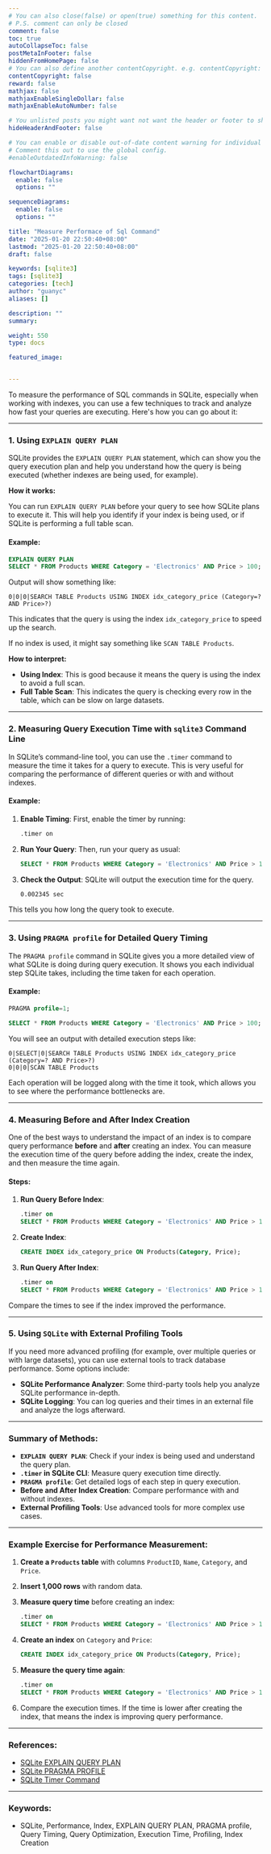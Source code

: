 ```yaml
---
# You can also close(false) or open(true) something for this content.
# P.S. comment can only be closed
comment: false
toc: true
autoCollapseToc: false
postMetaInFooter: false
hiddenFromHomePage: false
# You can also define another contentCopyright. e.g. contentCopyright: "This is another copyright."
contentCopyright: false
reward: false
mathjax: false
mathjaxEnableSingleDollar: false
mathjaxEnableAutoNumber: false

# You unlisted posts you might want not want the header or footer to show
hideHeaderAndFooter: false

# You can enable or disable out-of-date content warning for individual post.
# Comment this out to use the global config.
#enableOutdatedInfoWarning: false

flowchartDiagrams:
  enable: false
  options: ""

sequenceDiagrams:
  enable: false
  options: ""

title: "Measure Performace of Sql Command"
date: "2025-01-20 22:50:40+08:00"
lastmod: "2025-01-20 22:50:40+08:00"
draft: false

keywords: [sqlite3]
tags: [sqlite3]
categories: [tech]
author: "guanyc"
aliases: []

description: ""
summary:

weight: 550
type: docs

featured_image:


---
```


To measure the performance of SQL commands in SQLite, especially when working with indexes, you can use a few techniques to track and analyze how fast your queries are executing. Here's how you can go about it:

---

### 1. **Using `EXPLAIN QUERY PLAN`**
SQLite provides the `EXPLAIN QUERY PLAN` statement, which can show you the query execution plan and help you understand how the query is being executed (whether indexes are being used, for example).

**How it works:**

You can run `EXPLAIN QUERY PLAN` before your query to see how SQLite plans to execute it. This will help you identify if your index is being used, or if SQLite is performing a full table scan.

#### Example:

```sql
EXPLAIN QUERY PLAN
SELECT * FROM Products WHERE Category = 'Electronics' AND Price > 100;
```

Output will show something like:

```
0|0|0|SEARCH TABLE Products USING INDEX idx_category_price (Category=? AND Price>?)
```

This indicates that the query is using the index `idx_category_price` to speed up the search.

If no index is used, it might say something like `SCAN TABLE Products`.

**How to interpret:**
- **Using Index**: This is good because it means the query is using the index to avoid a full scan.
- **Full Table Scan**: This indicates the query is checking every row in the table, which can be slow on large datasets.

---

### 2. **Measuring Query Execution Time with `sqlite3` Command Line**
In SQLite’s command-line tool, you can use the `.timer` command to measure the time it takes for a query to execute. This is very useful for comparing the performance of different queries or with and without indexes.

#### Example:

1. **Enable Timing**: First, enable the timer by running:
   
   ```bash
   .timer on
   ```

2. **Run Your Query**: Then, run your query as usual:

   ```sql
   SELECT * FROM Products WHERE Category = 'Electronics' AND Price > 100;
   ```

3. **Check the Output**: SQLite will output the execution time for the query.

   ```bash
   0.002345 sec
   ```

This tells you how long the query took to execute.

---

### 3. **Using `PRAGMA profile` for Detailed Query Timing**
The `PRAGMA profile` command in SQLite gives you a more detailed view of what SQLite is doing during query execution. It shows you each individual step SQLite takes, including the time taken for each operation.

#### Example:

```sql
PRAGMA profile=1;

SELECT * FROM Products WHERE Category = 'Electronics' AND Price > 100;
```

You will see an output with detailed execution steps like:

```
0|SELECT|0|SEARCH TABLE Products USING INDEX idx_category_price (Category=? AND Price>?)
0|0|0|SCAN TABLE Products
```

Each operation will be logged along with the time it took, which allows you to see where the performance bottlenecks are.

---

### 4. **Measuring Before and After Index Creation**
One of the best ways to understand the impact of an index is to compare query performance **before** and **after** creating an index. You can measure the execution time of the query before adding the index, create the index, and then measure the time again.

#### Steps:

1. **Run Query Before Index**: 

   ```sql
   .timer on
   SELECT * FROM Products WHERE Category = 'Electronics' AND Price > 100;
   ```

2. **Create Index**:

   ```sql
   CREATE INDEX idx_category_price ON Products(Category, Price);
   ```

3. **Run Query After Index**: 

   ```sql
   .timer on
   SELECT * FROM Products WHERE Category = 'Electronics' AND Price > 100;
   ```

Compare the times to see if the index improved the performance.

---

### 5. **Using `SQLite` with External Profiling Tools**
If you need more advanced profiling (for example, over multiple queries or with large datasets), you can use external tools to track database performance. Some options include:

- **SQLite Performance Analyzer**: Some third-party tools help you analyze SQLite performance in-depth.
- **SQLite Logging**: You can log queries and their times in an external file and analyze the logs afterward.

---

### Summary of Methods:

- **`EXPLAIN QUERY PLAN`**: Check if your index is being used and understand the query plan.
- **`.timer` in SQLite CLI**: Measure query execution time directly.
- **`PRAGMA profile`**: Get detailed logs of each step in query execution.
- **Before and After Index Creation**: Compare performance with and without indexes.
- **External Profiling Tools**: Use advanced tools for more complex use cases.

---

### Example Exercise for Performance Measurement:

1. **Create a `Products` table** with columns `ProductID`, `Name`, `Category`, and `Price`.
2. **Insert 1,000 rows** with random data.
3. **Measure query time** before creating an index:

   ```sql
   .timer on
   SELECT * FROM Products WHERE Category = 'Electronics' AND Price > 100;
   ```

4. **Create an index** on `Category` and `Price`:

   ```sql
   CREATE INDEX idx_category_price ON Products(Category, Price);
   ```

5. **Measure the query time again**:

   ```sql
   .timer on
   SELECT * FROM Products WHERE Category = 'Electronics' AND Price > 100;
   ```

6. Compare the execution times. If the time is lower after creating the index, that means the index is improving query performance.

---

### References:

- [SQLite EXPLAIN QUERY PLAN](https://www.sqlite.org/cli.html#explain_query_plan)
- [SQLite PRAGMA PROFILE](https://www.sqlite.org/pragma.html#pragma_profile)
- [SQLite Timer Command](https://www.sqlite.org/cli.html#timer)

---

### Keywords:
- SQLite, Performance, Index, EXPLAIN QUERY PLAN, PRAGMA profile, Query Timing, Query Optimization, Execution Time, Profiling, Index Creation